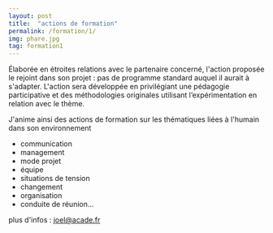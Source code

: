 ```yaml
---
layout: post
title:  "actions de formation"
permalink: /formation/1/
img: phare.jpg
tag: formation1
---
```

Élaborée en étroites relations avec le partenaire concerné, l'action proposée le rejoint dans son projet : pas de programme standard auquel il aurait à s'adapter.
L'action sera développée en privilégiant une pédagogie participative et des méthodologies originales utilisant l’expérimentation en relation avec le thème.

J'anime ainsi des actions de formation sur les thématiques liées à l'humain dans son environnement
- communication
- management
- mode projet
- équipe
- situations de tension
- changement
- organisation
- conduite de réunion...


plus d'infos : joel@acade.fr
